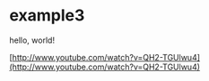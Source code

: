 # example3
hello, world!  
  
[http://www.youtube.com/watch?v=QH2-TGUlwu4](http://www.youtube.com/watch?v=QH2-TGUlwu4)

